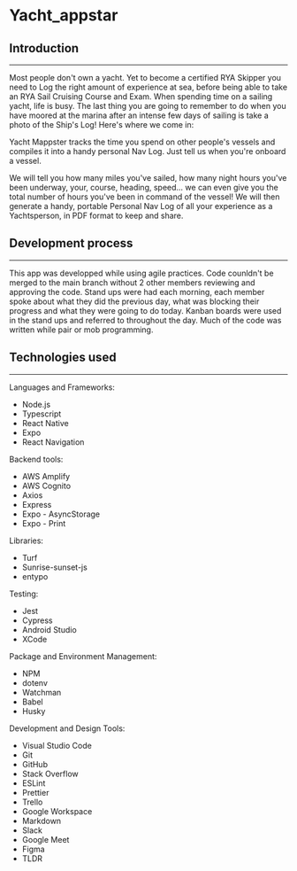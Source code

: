# Yacht_appstar
## Introduction
---
Most people don't own a yacht. Yet to become a certified RYA Skipper you need to Log the right amount of experience at sea, before being able to take an RYA Sail Cruising Course and Exam. When spending time on a sailing yacht, life is busy. The last thing you are going to remember to do when you have moored at the marina after an intense few days of sailing is take a photo of the Ship's Log! Here's where we come in: 

Yacht Mappster tracks the time you spend on other people's vessels and compiles it into a handy personal Nav Log. Just tell us when you're onboard a vessel. 

We will tell you how many miles you've sailed, how many night hours you've been underway, your, course, heading, speed... we can even give you the total number of hours you've been in command of the vessel! We will then generate a handy, portable Personal Nav Log of all your experience as a Yachtsperson, in PDF format to keep and share. 

## Development process
---
This app was developped while using agile practices. Code counldn't be merged to the main branch without 2 other members reviewing and approving the code. Stand ups were had each morning, each member spoke about what they did the previous day, what was blocking their progress and what they were going to do today. Kanban boards were used in the stand ups and referred to throughout the day. Much of the code was written while pair or mob programming.

## Technologies used
---

Languages and Frameworks:
- Node.js
- Typescript
- React Native
- Expo
- React Navigation

Backend tools:
- AWS Amplify
- AWS Cognito
- Axios
- Express
- Expo - AsyncStorage
- Expo - Print

Libraries:
- Turf
- Sunrise-sunset-js
- entypo

Testing:
- Jest
- Cypress
- Android Studio
- XCode

Package and Environment Management:
- NPM
- dotenv
- Watchman
- Babel
- Husky 

Development and Design Tools:
- Visual Studio Code
- Git 
- GitHub
- Stack Overflow
- ESLint
- Prettier
- Trello
- Google Workspace
- Markdown
- Slack
- Google Meet
- Figma
- TLDR
